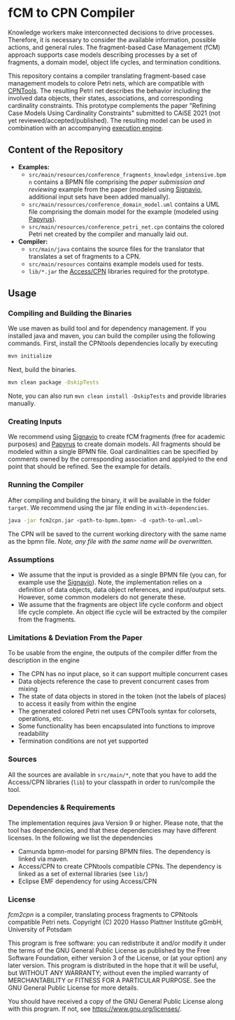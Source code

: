# fCM to CPN Compiler

Knowledge workers make interconnected decisions to drive processes.
Therefore, it is necessary to consider the available information, possible actions, and general rules.
The fragment-based Case Management (fCM) approach supports case models describing processes by a set of fragments, a domain model, object life cycles, and termination conditions. 

This repository contains a compiler translating fragment-based case management models to colore Petri nets, which are compatible with [CPNTools](https://cpntools.org).
The resulting Petri net describes the behavior including the involved data objects, their states, associations, and corresponding cardinality constraints.
This prototype complements the paper "Refining Case Models Using Cardinality Constraints" submitted to CAiSE 2021 (not yet reviewed/accepted/published).
The resulting model can be used in combination with an accompanying [execution engine](https://github.com/bptlab/fCM-Engine/tree/caise).

## Content of the Repository
* **Examples:**
  * `src/main/resources/conference_fragments_knowledge_intensive.bpmn` contains a BPMN file comprising the *paper submission and reviewing* example from the paper (modeled using [Signavio](https://academic.signavio.com), additional input sets have been added manually).
  * `src/main/resources/conference_domain_model.uml` contains a UML file comprising the domain model for the example (modeled using [Papyrus](https://www.eclipse.org/papyrus/)).
  * `src/main/resources/conference_petri_net.cpn` contains the colored Petri net created by the compiler and manually laid out.
* **Compiler:**
  * `src/main/java` contains the source files for the translator that translates a set of fragments to a CPN.
  * `src/main/resources` contains example models used for tests.
  * `lib/*.jar` the [Access/CPN](http://cpntools.org/access-cpn/) libraries required for the prototype.

## Usage

### Compiling and Building the Binaries

We use maven as build tool and for dependency management.
If you installed java and maven, you can build the compiler using the following commands.
First, install the CPNtools dependencies locally by executing
````bash
mvn initialize
````
Next, build the binaries. 
````bash
mvn clean package -DskipTests
````

Note, you can also run `mvn clean install -DskipTests` and provide libraries manually.

### Creating Inputs

We recommend using [Signavio](https://academic.signavio.com) to create fCM fragments (free for academic purposes) and [Papyrus](https://www.eclipse.org/papyrus/) to create domain models.
All fragments should be modeled within a single BPMN file.
Goal cardinalities can be specified by comments owned by the corresponding association and applyied to the end point that should be refined.
See the example for details.

### Running the Compiler

After compiling and building the binary, it will be available in the folder `target`.
We recommend using the jar file ending in `with-dependencies`.
````bash
java -jar fcm2cpn.jar <path-to-bpmn.bpmn> -d <path-to-uml.uml>
````
The CPN will be saved to the current working directory with the same name as the bpmn file.
*Note, any file with the same name will be overwritten.*

### Assumptions

* We assume that the input is provided as a single BPMN file (you can, for example use the [Signavio](https://academic.signavio.com)). Note, the implementation relies on a definition of data objects, data object references, and input/output sets. However, some common modelers do not generate these.
* We assume that the fragments are object life cycle conform and object life cycle complete. An object lfie cycle will be extracted by the compiler from the fragments.

### Limitations & Deviation From the Paper

To be usable from the engine, the outputs of the compiler differ from the description in the engine
* The CPN has no input place, so it can support multiple concurrent cases
* Data objects reference the case to prevent concurrent cases from mixing
* The state of data objects in stored in the token (not the labels of places) to access it easily from within the engine
* The generated colored Petri net uses CPNTools syntax for colorsets, operations, etc.
* Some functionality has been encapsulated into functions to improve readability
* Termination conditions are not yet supported

### Sources

All the sources are available in `src/main/*`, note that you have to add the Access/CPN libraries (`lib`) to your classpath in order to run/compile the tool.

### Dependencies & Requirements

The implementation requires java Version 9 or higher.
Please note, that the tool has dependencies, and that these dependencies may have different licenses. In the following we list the dependencies
* Camunda bpmn-model for parsing BPMN files. The dependency is linked via maven.
* Access/CPN to create CPNtools compatible CPNs. The dependency is linked as a set of external libraries (see `lib/`)
* Eclipse EMF dependency for using Access/CPN

### License

*fcm2cpn* is a compiler, translating process fragments to CPNtools compatible Petri nets.
Copyright (C) 2020  Hasso Plattner Institute gGmbH, University of Potsdam

This program is free software: you can redistribute it and/or modify
it under the terms of the GNU General Public License as published by
the Free Software Foundation, either version 3 of the License, or (at your option) any later version.
This program is distributed in the hope that it will be useful, but WITHOUT ANY WARRANTY; without even the implied warranty of MERCHANTABILITY or FITNESS FOR A PARTICULAR PURPOSE.
See the GNU General Public License for more details.

You should have received a copy of the GNU General Public License
along with this program.  If not, see <https://www.gnu.org/licenses/>.
